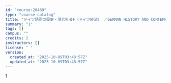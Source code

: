 ```yaml
---
id: "course:28489"
type: "course-catalog"
title: "ドイツ語圏の歴史・現代社会F（ドイツ経済） ／GERMAN HISTORY AND CONTEMPORARY SOCIETY F"
summary: "1"
tags: []
campus: ""
credits: 2
instructors: []
license: " "
version:
  created_at: "2025-10-09T03:48:57Z"
  updated_at: "2025-10-09T03:48:57Z"
---
```


1
